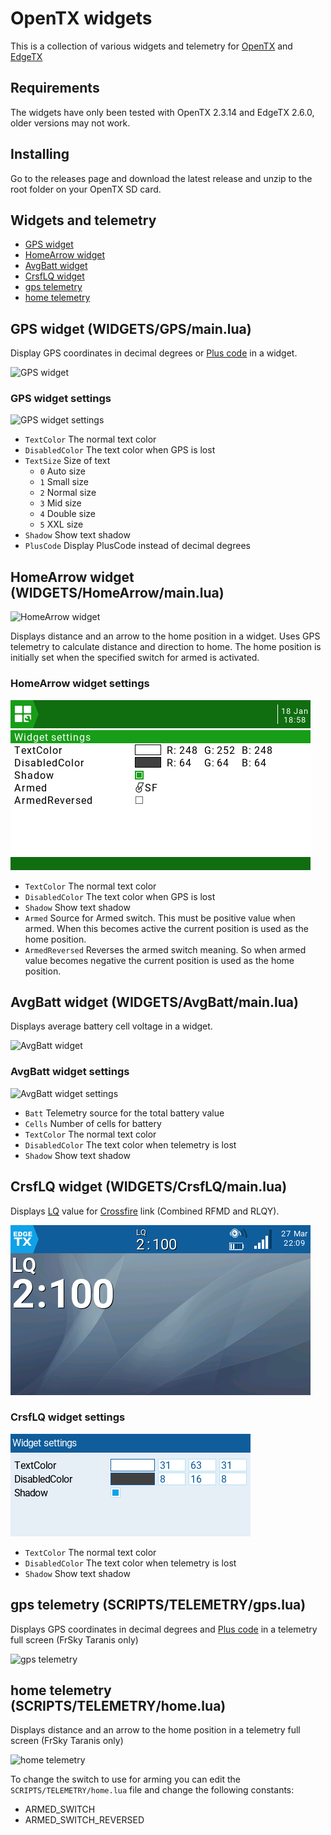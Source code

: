 # OpenTX widgets

This is a collection of various widgets and telemetry for [OpenTX] and [EdgeTX]

## Requirements
The widgets have only been tested with OpenTX 2.3.14 and EdgeTX 2.6.0, older versions may not work.

## Installing
Go to the releases page and download the latest release and unzip to the root folder on your OpenTX SD card.

## Widgets and telemetry
- [GPS widget](#gps-widget-widgetsgpsmainlua)
- [HomeArrow widget](#homearrow-widget-widgetshomearrowmainlua)
- [AvgBatt widget](#avgbatt-widget-widgetsavgbattmainlua)
- [CrsfLQ widget](#crsflq-widget-widgetscrsflqmainlua)
- [gps telemetry](#gps-telemetry-scriptstelemetrygpslua)
- [home telemetry](#home-telemetry-scriptstelemetryhomelua)

## GPS widget (WIDGETS/GPS/main.lua)
Display GPS coordinates in decimal degrees or [Plus code] in a widget.

![GPS widget](docs/images/GPS.png)

### GPS widget settings
![GPS widget settings](docs/images/GPS_settings.png)
- `TextColor` The normal text color
- `DisabledColor` The text color when GPS is lost
- `TextSize` Size of text
  - `0` Auto size
  - `1` Small size
  - `2` Normal size
  - `3` Mid size
  - `4` Double size
  - `5` XXL size
- `Shadow` Show text shadow
- `PlusCode` Display PlusCode instead of decimal degrees

## HomeArrow widget (WIDGETS/HomeArrow/main.lua)
![HomeArrow widget](docs/images/HomeArrow.png)

Displays distance and an arrow to the home position in a widget. Uses GPS telemetry to calculate distance and direction to home. The home position is initially set when the specified switch for armed is activated.

### HomeArrow widget settings
![HomeArrow widget settings](docs/images/HomeArrow_settings.png)
- `TextColor` The normal text color
- `DisabledColor` The text color when GPS is lost
- `Shadow` Show text shadow
- `Armed` Source for Armed switch. This must be positive value when armed. When this becomes active the current position is used as the home position.
- `ArmedReversed` Reverses the armed switch meaning. So when armed value becomes negative the current position is used as the home position.

## AvgBatt widget (WIDGETS/AvgBatt/main.lua)
Displays average battery cell voltage in a widget.

![AvgBatt widget](docs/images/AvgBatt.png)

### AvgBatt widget settings
![AvgBatt widget settings](docs/images/AvgBatt_settings.png)
- `Batt` Telemetry source for the total battery value
- `Cells` Number of cells for battery
- `TextColor` The normal text color
- `DisabledColor` The text color when telemetry is lost
- `Shadow` Show text shadow

## CrsfLQ widget (WIDGETS/CrsfLQ/main.lua)
Displays [LQ] value for [Crossfire] link (Combined RFMD and RLQY).

![CrsfLQ widget](docs/images/CrsfLQ.png)

### CrsfLQ widget settings
![CrsfLQ widget settings](docs/images/CrsfLQ_settings.png)
- `TextColor` The normal text color
- `DisabledColor` The text color when telemetry is lost
- `Shadow` Show text shadow

## gps telemetry (SCRIPTS/TELEMETRY/gps.lua)
Displays GPS coordinates in decimal degrees and [Plus code] in a telemetry full screen (FrSky Taranis only)

![gps telemetry](docs/images/gps_taranis.png)

## home telemetry (SCRIPTS/TELEMETRY/home.lua)
Displays distance and an arrow to the home position in a telemetry full screen (FrSky Taranis only)

![home telemetry](docs/images/home_taranis.png)

To change the switch to use for arming you can edit the `SCRIPTS/TELEMETRY/home.lua` file and change the following constants:

- ARMED_SWITCH
- ARMED_SWITCH_REVERSED


[OpenTX]: https://www.open-tx.org/
[EdgeTX]: https://github.com/EdgeTX/edgetx
[Plus code]: https://en.wikipedia.org/wiki/Open_Location_Code
[LQ]: https://oscarliang.com/lq-rssi-tbs-crossfire/
[Crossfire]: https://www.team-blacksheep.com/products/prod:crossfire_tx
